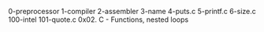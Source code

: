 0-preprocessor
1-compiler
2-assembler
3-name
4-puts.c
5-printf.c
6-size.c
100-intel
101-quote.c
0x02. C - Functions, nested loops

